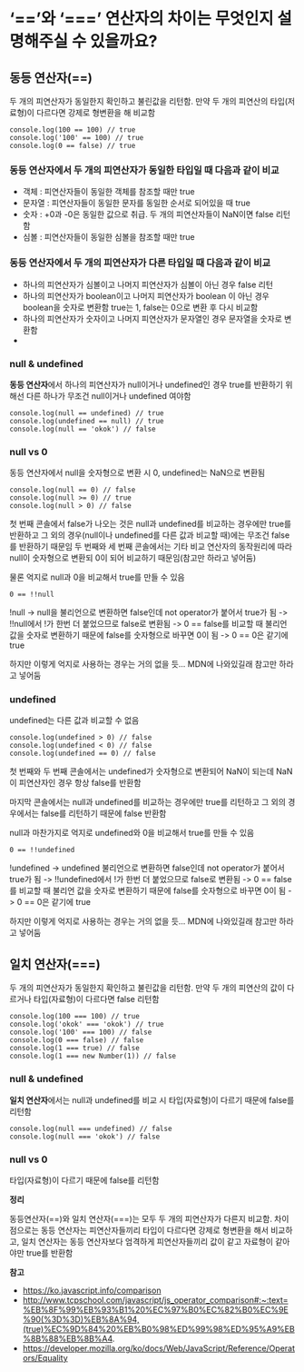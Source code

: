 # ‘==’와 ‘===’ 연산자의 차이는 무엇인지 설명해주실 수 있을까요?

## 동등 연산자(==)

두 개의 피연산자가 동일한지 확인하고 불린값을 리턴함.
만약 두 개의 피연산의 타입(저료형)이 다르다면 강제로 형변환을 해 비교함

```
console.log(100 == 100) // true
console.log('100' == 100) // true
console.log(0 == false) // true
```

### 동등 연산자에서 두 개의 피연산자가 동일한 타입일 때 다음과 같이 비교

- 객체 : 피연산자들이 동일한 객체를 참조할 때만 true
- 문자열 : 피연산자들이 동일한 문자를 동일한 순서로 되어있을 때 true
- 숫자 : +0과 -0은 동일한 값으로 취급. 두 개의 피연산자들이 NaN이면 false 리턴함
- 심볼 : 피연산자들이 동일한 심볼을 참조할 때만 true

### 동등 연산자에서 두 개의 피연산자가 다른 타입일 때 다음과 같이 비교

- 하나의 피연산자가 심볼이고 나머지 피연산자가 심볼이 아닌 경우 false 리턴
- 하나의 피연산자가 boolean이고 나머지 피연산자가 boolean 이 아닌 경우 boolean을 숫자로 변환함
  true는 1, false는 0으로 변환 후 다시 비교함
- 하나의 피연산자가 숫자이고 나머지 피연산자가 문자열인 경우 문자열을 숫자로 변환함
-

### null & undefined

**동등 연산자**에서 하나의 피연산자가 null이거나 undefined인 경우 true를 반환하기 위해선 다른 하나가 무조건 null이거나 undefined 여야함

```
console.log(null == undefined) // true
console.log(undefined == null) // true
console.log(null == 'okok') // false
```

### null vs 0

동등 연산자에서 null을 숫자형으로 변환 시 0, undefined는 NaN으로 변환됨

```
console.log(null == 0) // false
console.log(null >= 0) // true
console.log(null > 0) // false
```

첫 번째 콘솔에서 false가 나오는 것은 null과 undefined를 비교하는 경우에만 true를 반환하고 그 외의 경우(null이나 undefined를 다른 값과 비교할 때)에는 무조건 false를 반환하기 때문임
두 번째와 세 번째 콘솔에서는 기타 비교 연산자의 동작원리에 따라 null이 숫자형으로 변환되 0이 되어 비교하기 때문임(참고만 하라고 넣어둠)

물론 억지로 null과 0을 비교해서 true를 만들 수 있음

```
0 == !!null
```

!null -> null을 불리언으로 변환하면 false인데 not operator가 붙어서 true가 됨 -> !!null에서 !가 한번 더 붙었으므로 false로 변환됨 -> 0 == false를 비교할 때 불리언 값을 숫자로 변환하기 때문에 false를 숫자형으로 바꾸면 0이 됨 -> 0 == 0은 같기에 true

하지만 이렇게 억지로 사용하는 경우는 거의 없을 듯...
MDN에 나와있길래 참고만 하라고 넣어둠

### undefined

undefined는 다른 값과 비교할 수 없음

```
console.log(undefined > 0) // false
console.log(undefined < 0) // false
console.log(undefined == 0) // false

```

첫 번째와 두 번째 콘솔에서는 undefined가 숫자형으로 변환되어 NaN이 되는데 NaN이 피연산자인 경우 항상 false를 반환함

마지막 콘솔에서는 null과 undefined를 비교하는 경우에만 true를 리턴하고 그 외의 경우에서는 false를 리턴하기 때문에 false 반환함

null과 마찬가지로 억지로 undefined와 0을 비교해서 true를 만들 수 있음

```
0 == !!undefined
```

!undefined -> undefined 불리언으로 변환하면 false인데 not operator가 붙어서 true가 됨 -> !!undefined에서 !가 한번 더 붙었으므로 false로 변환됨 -> 0 == false를 비교할 때 불리언 값을 숫자로 변환하기 때문에 false를 숫자형으로 바꾸면 0이 됨 -> 0 == 0은 같기에 true

하지만 이렇게 억지로 사용하는 경우는 거의 없을 듯...
MDN에 나와있길래 참고만 하라고 넣어둠

## 일치 연산자(===)

두 개의 피연산자가 동일한지 확인하고 불린값을 리턴함.
만약 두 개의 피연산의 값이 다르거나 타입(자료형)이 다르다면 false 리턴함

```
console.log(100 === 100) // true
console.log('okok' === 'okok') // true
console.log('100' === 100) // false
console.log(0 === false) // false
console.log(1 === true) // false
console.log(1 === new Number(1)) // false
```

### null & undefined

**일치 연산자**에서는 null과 undefined를 비교 시 타입(자료형)이 다르기 때문에 false를 리턴함

```
console.log(null === undefined) // false
console.log(null === 'okok') // false
```

### null vs 0

타입(자료형)이 다르기 때문에 false를 리턴함

**정리**

동등연산자(==)와 일치 연산자(===)는 모두 두 개의 피연산자가 다른지 비교함. 차이점으로는 동등 연산자는 피연산자들끼리 타입이 다르다면 강제로 형변환을 해서 비교하고, 일치 연산자는 동등 연산자보다 엄격하게 피연산자들끼리 값이 같고 자료형이 같아야만 true를 반환함

**참고**

- https://ko.javascript.info/comparison
- http://www.tcpschool.com/javascript/js_operator_comparison#:~:text=%EB%8F%99%EB%93%B1%20%EC%97%B0%EC%82%B0%EC%9E%90(%3D%3D)%EB%8A%94,(true)%EC%9D%84%20%EB%B0%98%ED%99%98%ED%95%A9%EB%8B%88%EB%8B%A4.
- https://developer.mozilla.org/ko/docs/Web/JavaScript/Reference/Operators/Equality
